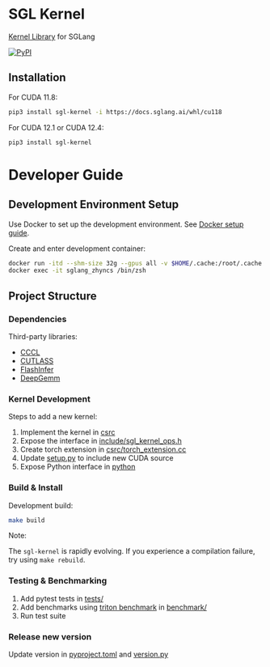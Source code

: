 # SGL Kernel

[Kernel Library](https://github.com/sgl-project/sglang/tree/main/sgl-kernel) for SGLang

[![PyPI](https://img.shields.io/pypi/v/sgl-kernel)](https://pypi.org/project/sgl-kernel)

## Installation

For CUDA 11.8:

```bash
pip3 install sgl-kernel -i https://docs.sglang.ai/whl/cu118
```

For CUDA 12.1 or CUDA 12.4:

```bash
pip3 install sgl-kernel
```

# Developer Guide

## Development Environment Setup

Use Docker to set up the development environment. See [Docker setup guide](https://github.com/sgl-project/sglang/blob/main/docs/developer/development_guide_using_docker.md#setup-docker-container).

Create and enter development container:
```bash
docker run -itd --shm-size 32g --gpus all -v $HOME/.cache:/root/.cache --ipc=host --name sglang_zhyncs lmsysorg/sglang:dev /bin/zsh
docker exec -it sglang_zhyncs /bin/zsh
```

## Project Structure

### Dependencies

Third-party libraries:

- [CCCL](https://github.com/NVIDIA/cccl)
- [CUTLASS](https://github.com/NVIDIA/cutlass)
- [FlashInfer](https://github.com/flashinfer-ai/flashinfer)
- [DeepGemm](https://github.com/deepseek-ai/DeepGEMM)

### Kernel Development

Steps to add a new kernel:

1. Implement the kernel in [csrc](https://github.com/sgl-project/sglang/tree/main/sgl-kernel/csrc)
2. Expose the interface in [include/sgl_kernel_ops.h](https://github.com/sgl-project/sglang/blob/main/sgl-kernel/include/sgl_kernel_ops.h)
3. Create torch extension in [csrc/torch_extension.cc](https://github.com/sgl-project/sglang/blob/main/sgl-kernel/csrc/torch_extension.cc)
4. Update [setup.py](https://github.com/sgl-project/sglang/blob/main/sgl-kernel/setup.py) to include new CUDA source
5. Expose Python interface in [python](https://github.com/sgl-project/sglang/blob/main/sgl-kernel/python/sgl_kernel)

### Build & Install

Development build:

```bash
make build
```

Note:

The `sgl-kernel` is rapidly evolving. If you experience a compilation failure, try using `make rebuild`.

### Testing & Benchmarking

1. Add pytest tests in [tests/](https://github.com/sgl-project/sglang/tree/main/sgl-kernel/tests)
2. Add benchmarks using [triton benchmark](https://triton-lang.org/main/python-api/generated/triton.testing.Benchmark.html) in [benchmark/](https://github.com/sgl-project/sglang/tree/main/sgl-kernel/benchmark)
3. Run test suite

### Release new version

Update version in [pyproject.toml](https://github.com/sgl-project/sglang/blob/main/sgl-kernel/pyproject.toml) and [version.py](https://github.com/sgl-project/sglang/blob/main/sgl-kernel/python/sgl_kernel/version.py)
